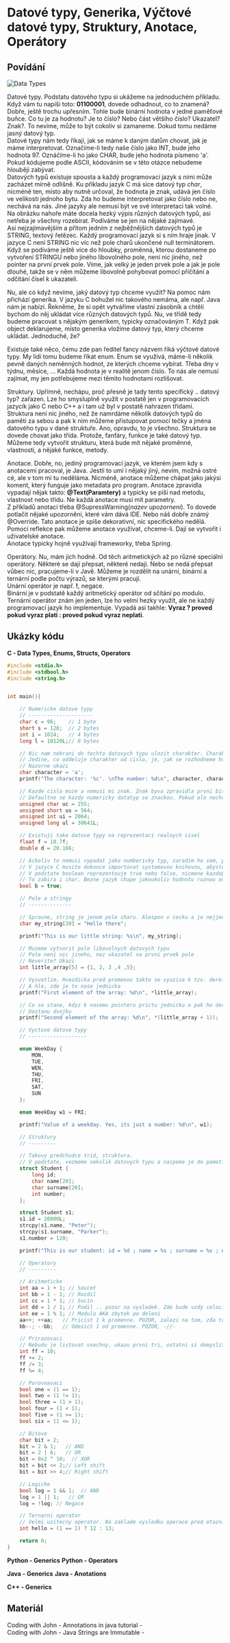 Datové typy, Generika, Výčtové datové typy, Struktury, Anotace, Operátory
===

Povídání
---

![Data Types](data_types.jpg)

Datové typy. Podstatu datového typu si ukážeme na jednoduchém příkladu. Když vám tu napíši toto: **01100001**, dovede odhadnout, co to znamená? Dobře, ještě trochu upřesním. Tohle bude binární hodnota v jedné paměťové buňce. Co tu je za hodnotu? Je to číslo? Nebo část většího číslo? Ukazatel? Znak?. To nevíme, může to být cokoliv si zamaneme. Dokud tomu nedáme jasný datový typ.            
Datové typy nám tedy říkají, jak se máme k daným datům chovat, jak je máme interpretovat. Označíme-li tedy naše číslo jako INT, bude jeho hodnota 97. Oznáčíme-li ho jako CHAR, bude jeho hodnota písmeno 'a'. Pokud kódujeme podle ASCII, kódováním se v této otázce nebudeme hlouběji zabývat.            
Datových typů existuje spousta a každý programovací jazyk s nimi může zacházet mírně odlišně. Ku příkladu jazyk C má sice datový typ *char*, nicméně ten, místo aby nutně určoval, že hodnota je znak, udává jen číslo ve velikosti jednoho bytu. Zda ho budeme interpretovat jako číslo nebo ne, nechává na nás. Jiné jazyky ale nemusí být ve své interpretaci tak volné.             
Na obrázku nahoře máte docela hezký výpis různých datových typů, asi netřeba je všechny rozebírat. Podíváme se jen na nějaké zajímavé.              
Asi nejzajímavějším a přitom jedním z nejběžnějších datových typů je STRING, textový řetězec. Každý programovací jazyk si s ním hraje jinak. V jazyce C není STRING nic víc než pole charů ukončené null terminátorem. Když se podíváme ještě více do hloubky, proměnná, kterou dostaneme po vytvoření STRINGU nebo jiného libovolného pole, není nic jiného, než pointer na první prvek pole. Víme, jak velký je jeden prvek pole a jak je pole dlouhé, takže se v něm můžeme libovolně pohybovat pomocí přičítání a odčítání čísel k ukazateli.           

Nu, ale co když nevíme, jaký datový typ chceme využít? Na pomoc nám přichází generika. V jazyku C bohužel nic takového nemáma, ale např. Java nám je nabízí. Řekněme, že si opět vytváříme vlastní zásobník a chtěli bychom do něj ukládat více různých datových typů. Nu, ve třídě tedy budeme pracovat s nějakým generikem, typicky označováným T. Když pak object deklarujeme, místo generika vložíme datový typ, který chceme ukládat. Jednoduché, že?              

Existuje také něco, čemu zde pan ředitel fancy názvem říká výčtové datové typy. My lidi tomu budeme říkat enum. Enum se využívá, máme-li několik pevně daných neměnných hodnot, ze kterých chceme vybírat. Třeba dny v týdnu, měsíce, ... Každá hodnota je v realitě jenom číslo. To nás ale nemusí zajímat, my jen potřebujeme mezi těmito hodnotami rozlišovat.               

Struktury. Upřímně, nechápu, proč přesně je tady tento specifický .. datový typ? zařazen. Lze ho smysluplně využít v postatě jen v programovacích jazycík jako C nebo C++ a i tam už byl v postatě nahrazen třídami.            
Struktura není nic jiného, než že namrdáme několik datových typů do paměti za sebou a pak k nim můžeme přistupovat pomocí tečky a jména datového typu v dané struktuře. Ano, opravdu, to je všechno. Struktura se dovede chovat jako třída. Protože, fanfáry, funkce je také datový typ. Můžeme tedy vytvořit strukturu, která bude mít nějaké proměnné, vlastnosti, a nějaké funkce, metody.           

Anotace. Dobře, no, jediný programovací jazyk, ve kterém jsem kdy s anotacemi pracoval, je Java. Jestli to umí i nějaký jiný, nevím, možná ostré cé, ale v tom mi tu neděláma. Nicméně, anotace můžeme chápat jako jakýsi koment, který funguje jako metadata pro program. Anotace zpravidla vypadají nějak takto: **@Text(Paramtery)** a typicky se píši nad metodu, vlastnost nebo třídu. Ne každá anotace musí mít parametry.            
Z příkladů anotací třeba @SupressWarning(*nazev upozorneni*). To dovede potlačit nějaké upozornění, které vám dává IDE. Nebo náš dobře známý @Override. Tato anotace je spíše dekorativní, nic specifického nedělá. Pomocí reflekce pak můžeme anotace využívat, chceme-li. Dají se vytvořit i uživatelské anotace.             
Anotace typicky hojně využívají frameworky, třeba Spring.           

Operátory. Nu, mám jich hodně. Od těch aritmetických až po různé speciální operátory. Některé se dají přepsat, některé nedají. Nebo se nedá přepsat vůbec nic, pracujeme-li v Javě. Můžeme je rozdělit na unární, binární a ternární podle počtu výrazů, se kterými pracují.            
Unární operátor je např. **!**, negace.             
Binární je v podstatě každý aritmetický operátor od sčítání po modulo.          
Ternární operátor znám jen jeden, lze ho velmi hezky využít, ale ne každý programovací jazyk ho implementuje. Vypadá asi takhle: **Vyraz ? proved pokud vyraz plati : proved pokud vyraz neplati**.


Ukázky kódu
---

**C - Data Types, Enums, Structs, Operators**

```C
#include <stdio.h>
#include <stdbool.h>
#include <string.h>


int main(){

    // Numericke datove typy
    // ---------------------
    char c = 96;    // 1 byte
    short s = 128;  // 2 bytes
    int i = 1024;   // 4 bytes
    long l = 10120L;// 8 bytes

    // Nic nam nebrani do techto datovych typu ulozit charakter. Charakter je take reprezentovan cislem.
    // Jedine, co oddeluje charakter od cisla, je, jak se rozhodneme ho interpretovat v danou chvili
    // Nazorne ukazi
    char character = 'a';
    printf("The character: '%c'. \nThe number: %d\n", character, character);

    // Kazde cislo muze a nemusi mi znak. Znak byva zpravidla prvni bit cisla, ktery urcuje, zda je cislo kladne, nebo zaporne.
    // Defaultne se kazdy numericky datatyp se znackou. Pokud ale nechceme ukladat zaporna cislo a hodi se nam vetsi rozpeti do tech kladnych, muzeme vyuzit neoznackovane datove typy
    unsigned char uc = 255;
    unsigned short us = 564;
    unsigned int ui = 2064;
    unsigned long ul = 30641L;

    // Existuji take datove typy na reprezentaci realnych cisel
    float f = 10.7f;
    double d = 20.166;

    // Ackoliv to nemusi vypadat jako numbericky typ, zaradim ho sem, protoze ve spouste programovacich jazyku lze vyuzit i cislo ke stejnemu ucelu.
    // V jazyce C musite dokonce importovat systemovou knihovnu, abyste ho mohli vyuzivat
    // V podstate boolean reprezentouje true nebo false, nicmene kazdopadne zabira alespon 1 byte, mensi jednotka v pameti zkratka neexistuje
    // To zabira i char. Bezne jazyk chape jakoukoliv hodnotu ruznou od nuly nebo null jako true
    bool b = true;

    // Pole a stringy
    // --------------

    // Spravne, string je jenom pole charu. Alespon v cecku a je nejjednodusi si ho tak predstavit. Na konci se nachazi null terminator, ktery signalizuje konec stringu
    char my_string[30] = "Hello there";

    printf("This is our little string: %s\n", my_string);

    // Muzeme vytvorit pole libovolnych datovych typu
    // Pole neni nic jineho, nez ukazatel na prvni prvek pole
    // Neverite? Ukazi
    int little_array[5] = {1, 2, 3 ,4 ,5};

    // Vysvetlim. Hvezdicka pred promenou takto se vyuziva k tzv. dereferencovani pointeru. Proste vezme hodnotu, na kterou pointer ukazuje
    // A hle, zde je to nase jednicka
    printf("First element of the array: %d\n", *little_array);

    // Co se stane, kdyz k nasemu pointeru prictu jednicku a pak ho dereferencuji?
    // Dostanu dvojku
    printf("Second element of the array: %d\n", *(little_array + 1));

    // Vyctove datove typy
    // -------------------

    enum WeekDay {
        MON,
        TUE,
        WEN,
        THU,
        FRI,
        SAT,
        SUN
    };

    enum WeekDay w1 = FRI;

    printf("Value of a weekday. Yes, its just a number: %d\n", w1);

    // Struktury
    // ---------

    // Takovy predchudce trid, struktura.
    // V podstate, vezmeme nekolik datovych typu a nacpeme je do pameti za sebou a pak se k nim chovame, jako by byly v necem specialni
    struct Student {
        long id;
        char name[20];
        char surname[20];
        int number;
    };

    struct Student s1;
    s1.id = 20000L;
    strcpy(s1.name, "Peter");
    strcpy(s1.surname, "Parker");
    s1.number = 120;

    printf("This is our student: id = %d ; name = %s ; surname = %s ; number = %d\n", s1.id, s1.name, s1.surname, s1.number);

    // Operatory
    // ---------

    // Aritmeticke 
    int aa = 1 + 1; // Soucet
    int bb = 1 - 1; // Rozdil
    int cc = 1 * 1; // Socin
    int dd = 1 / 1; // Podil .. pozor na vysledek. Zde bude vzdy celociselny, protoze ho ukladame do promenne typu int
    int ee = 1 % 1; // Modulo AKA zbytek po deleni
    aa++; ++aa;   // Pricist 1 k promenne. POZOR, zalezi na tom, zda to napisete pred, nebo za promennou
    bb--; --bb;   // Odesict 1 od promenne. POZOR, -//-

    // Prirazovaci
    // Nebudu je listovat vsechny, ukazu prvni tri, ostatni si domyslite, funguje to v podstate s kazdym aritmetickym a bitovym operatorem
    int ff = 10;
    ff += 2;
    ff /= 3;
    ff %= 4;

    // Porovnavaci
    bool one = (1 == 1);
    bool two = (1 != 1);
    bool three = (1 > 1);
    bool four = (1 < 1);
    bool five = (1 >= 1);
    bool six = (1 <= 1);

    // Bitove
    char bit = 2;
    bit = 2 & 1;   // AND
    bit = 2 | 6;   // OR
    bit = 0x2 ^ 10;  // XOR
    bit = bit << 2;// Left shift
    bit = bit >> 4;// Right shift

    // Logicke
    bool log = 1 && 1;  // AND
    log = 1 || 1;   // OR
    log = !log; // Negace

    // Ternarni operator
    // Velmi uzitecny operator. Na zaklade vysledku operace pred otaznikem prideli intu bud hodnotu 12, je-li uspesna, nebo 13 v opacnem pripade
    int hello = (1 == 1) ? 12 : 13;

    return 0;
}
```

**Python - Generics**
**Python - Operators**

**Java - Generics**
**Java - Anotations**

**C++ - Generics**

Materiál
---

Coding with John - Annotations in java tutorial -       
Coding with John - Java Strings are Immutable - 